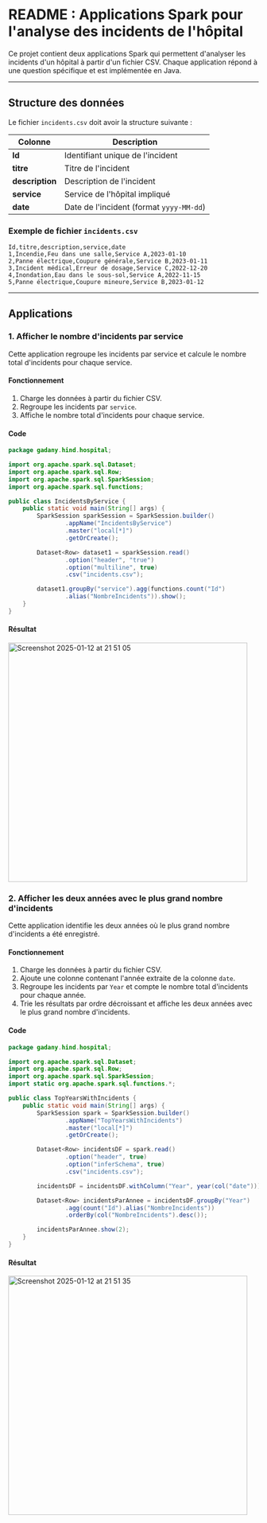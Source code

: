 # README : Applications Spark pour l'analyse des incidents de l'hôpital

Ce projet contient deux applications Spark qui permettent d'analyser les incidents d'un hôpital à partir d'un fichier CSV. Chaque application répond à une question spécifique et est implémentée en Java.

---

## Structure des données

Le fichier `incidents.csv` doit avoir la structure suivante :

| **Colonne**  | **Description**                     |
|--------------|-------------------------------------|
| **Id**       | Identifiant unique de l'incident   |
| **titre**    | Titre de l'incident                |
| **description** | Description de l'incident         |
| **service**  | Service de l'hôpital impliqué      |
| **date**     | Date de l'incident (format `yyyy-MM-dd`) |

### Exemple de fichier `incidents.csv`

```csv
Id,titre,description,service,date
1,Incendie,Feu dans une salle,Service A,2023-01-10
2,Panne électrique,Coupure générale,Service B,2023-01-11
3,Incident médical,Erreur de dosage,Service C,2022-12-20
4,Inondation,Eau dans le sous-sol,Service A,2022-11-15
5,Panne électrique,Coupure mineure,Service B,2023-01-12
```

---

## Applications

### 1. **Afficher le nombre d'incidents par service**

Cette application regroupe les incidents par service et calcule le nombre total d'incidents pour chaque service.

#### Fonctionnement
1. Charge les données à partir du fichier CSV.
2. Regroupe les incidents par `service`.
3. Affiche le nombre total d'incidents pour chaque service.

#### Code
```java
package gadany.hind.hospital;

import org.apache.spark.sql.Dataset;
import org.apache.spark.sql.Row;
import org.apache.spark.sql.SparkSession;
import org.apache.spark.sql.functions;

public class IncidentsByService {
    public static void main(String[] args) {
        SparkSession sparkSession = SparkSession.builder()
                .appName("IncidentsByService")
                .master("local[*]")
                .getOrCreate();

        Dataset<Row> dataset1 = sparkSession.read()
                .option("header", "true")
                .option("multiline", true)
                .csv("incidents.csv");

        dataset1.groupBy("service").agg(functions.count("Id")
                .alias("NombreIncidents")).show();
    }
}
```

#### Résultat 

<img width="481" alt="Screenshot 2025-01-12 at 21 51 05" src="https://github.com/user-attachments/assets/974ad619-9586-4f1a-bc82-b878b653eefb" />

### 2. **Afficher les deux années avec le plus grand nombre d'incidents**

Cette application identifie les deux années où le plus grand nombre d'incidents a été enregistré.

#### Fonctionnement
1. Charge les données à partir du fichier CSV.
2. Ajoute une colonne contenant l'année extraite de la colonne `date`.
3. Regroupe les incidents par `Year` et compte le nombre total d'incidents pour chaque année.
4. Trie les résultats par ordre décroissant et affiche les deux années avec le plus grand nombre d'incidents.

#### Code
```java
package gadany.hind.hospital;

import org.apache.spark.sql.Dataset;
import org.apache.spark.sql.Row;
import org.apache.spark.sql.SparkSession;
import static org.apache.spark.sql.functions.*;

public class TopYearsWithIncidents {
    public static void main(String[] args) {
        SparkSession spark = SparkSession.builder()
                .appName("TopYearsWithIncidents")
                .master("local[*]")
                .getOrCreate();

        Dataset<Row> incidentsDF = spark.read()
                .option("header", true)
                .option("inferSchema", true)
                .csv("incidents.csv");

        incidentsDF = incidentsDF.withColumn("Year", year(col("date")));

        Dataset<Row> incidentsParAnnee = incidentsDF.groupBy("Year")
                .agg(count("Id").alias("NombreIncidents"))
                .orderBy(col("NombreIncidents").desc());

        incidentsParAnnee.show(2);
    }
}
```

#### Résultat 

<img width="481" alt="Screenshot 2025-01-12 at 21 51 35" src="https://github.com/user-attachments/assets/5c718368-344a-4d94-9105-8bd3fe4a3371" />


